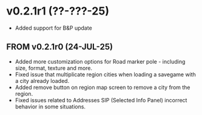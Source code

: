 # v0.2.1r1 (??-???-25)

- Added support for B&P update

## FROM v0.2.1r0 (24-JUL-25)

- Added more customization options for Road marker pole - including size, format, texture and more.
- Fixed issue that multiplicate region cities when loading a savegame with a city already loaded.
- Added remove button on region map screen to remove a city from the region.
- Fixed issues related to Addresses SIP (Selected Info Panel) incorrect behavior in some situations.
